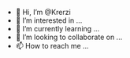 - 👋 Hi, I’m @Krerzi
- 👀 I’m interested in ...
- 🌱 I’m currently learning ...
- 💞️ I’m looking to collaborate on ...
- 📫 How to reach me ...

<!---
Krerzi/Krerzi is a ✨ special ✨ repository because its `README.md` (this file) appears on your GitHub profile.
You can click the Preview link to take a look at your changes.
--->
